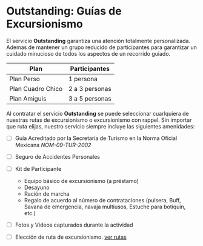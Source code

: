 # Outstanding: Guías de Excursionismo

El servicio **Outstanding** garantiza una atención totalmente personalizada. Ademas de mantener un grupo reducido de participantes para garantizar un cuidado minucioso de todos los aspectos de un recorrido guiado.

|Plan|Participantes|
|--|--|
|Plan Perso| 1 persona|
|Plan Cuadro Chico| 2 a 3 personas|
|Plan Amiguis| 3 a 5 personas|

Al contratar el servicio **Outstanding** se puede seleccionar cuarlquiera de nuestras rutas de excursionismo o excursionismo con rappel. Sin importar que ruta elijas, nuestro servicio siempre incluye las siguientes amenidades:

- [ ] Guía Acreditado por la Secretaría de Turismo en la Norma Oficial Mexicana *NOM-09-TUR-2002*
- [ ] Seguro de Accidentes Personales
- [ ] Kit de Participante
  - Equipo básico de excursionismo (a préstamo)
  - Desayuno
  - Ración de marcha
  - Regalo de acuerdo al número de contrataciones (pulsera, Buff, Savana de emergencia, navaja multiusos, Estuche para botiquin, etc.)
- [ ] Fotos y Videos capturados durante la actividad
- [ ] Elección de ruta de excursionismo. [ver rutas]({{site.baseurl}}/02Rutas/00IndiceRutas.html)

